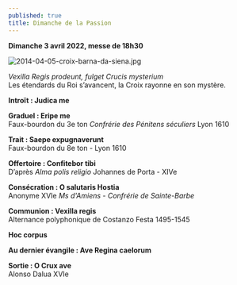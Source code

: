 ```yaml
---
published: true
title: Dimanche de la Passion
---
```

**Dimanche 3 avril 2022, messe de 18h30**  

![2014-04-05-croix-barna-da-siena.jpg]({{site.baseurl}}/images/2014-04-05-croix-barna-da-siena.jpg)

*Vexilla Regis prodeunt, fulget Crucis mysterium*  
Les étendards du Roi s’avancent, la Croix rayonne en son mystère.

**Introït : Judica me**

**Graduel : Eripe me**  
Faux-bourdon du 3e ton *Confrérie des Pénitens séculiers* Lyon 1610

**Trait : Saepe expugnaverunt**  
Faux-bourdon du 8e ton - Lyon 1610

**Offertoire : Confitebor tibi**  
D’après *Alma polis religio* Johannes de Porta - XIVe

**Consécration : O salutaris Hostia**  
Anonyme XVIe *Ms d'Amiens - Confrérie de Sainte-Barbe*

**Communion : Vexilla regis**  
Alternance polyphonique de Costanzo Festa 1495-1545

**Hoc corpus**

**Au dernier évangile : Ave Regina caelorum**

**Sortie : O Crux ave**  
Alonso Dalua XVIe
